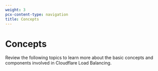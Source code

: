 ```yaml
---
weight: 3
pcx-content-type: navigation
title: Concepts
---
```


# Concepts

Review the following topics to learn more about the basic concepts and components involved in Cloudflare Load Balancing.

<DirectoryListing path="/understand-basics" />